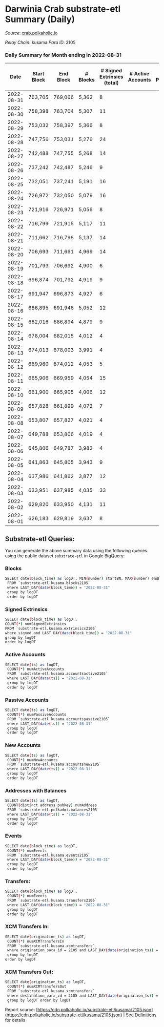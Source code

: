 # Darwinia Crab substrate-etl Summary (Daily)

_Source_: [crab.polkaholic.io](https://crab.polkaholic.io)

*Relay Chain*: kusama
*Para ID*: 2105



### Daily Summary for Month ending in 2022-08-31


| Date | Start Block | End Block | # Blocks | # Signed Extrinsics (total) | # Active Accounts | # Passive | # New | # Addresses with Balances | # Events | # Transfers | # XCM Transfers In | # XCM Transfers Out | Issues | 
| ---- | ----------- | --------- | -------- | --------------------------- | ----------------- | --------- | ----- | ------------------------- | -------- | ----------- | ------------------ | ------------------- | ------ |
| 2022-08-31 | 763,705 | 769,066 | 5,362 | 8 |  |  |  | 46 | 11,015 | 264 ($0.23) |   |   |  |
| 2022-08-30 | 758,398 | 763,704 | 5,307 | 11 |  |  |  |  | 11,047 | 391 ($0.38) | 1 ($0.50) | 1 ($0.09) |  |
| 2022-08-29 | 753,032 | 758,397 | 5,366 | 8 |  |  |  |  | 11,026 | 264 ($0.23) |   |   |  |
| 2022-08-28 | 747,756 | 753,031 | 5,276 | 24 |  |  |  |  | 11,233 | 580 ($4.45) |   | 7 ($4.01) |  |
| 2022-08-27 | 742,488 | 747,755 | 5,268 | 14 |  |  |  |  | 10,895 | 305 ($0.28) |   |   |  |
| 2022-08-26 | 737,242 | 742,487 | 5,246 | 9 |  |  |  | 44 | 10,859 | 325 ($0.33) | 2 ($0.10) | 1 ($0.09) |  |
| 2022-08-25 | 732,051 | 737,241 | 5,191 | 16 |  |  |  | 44 | 10,926 | 478 ($0.54) |   | 3 ($0.18) |  |
| 2022-08-24 | 726,972 | 732,050 | 5,079 | 16 |  |  |  | 44 | 10,682 | 459 ($0.31) |   | 2 ($0.04) |  |
| 2022-08-23 | 721,916 | 726,971 | 5,056 | 8 |  |  |  | 44 | 10,355 | 204 ($0.08) | 1 ($0.01) | 3  |  |
| 2022-08-22 | 716,799 | 721,915 | 5,117 | 11 |  |  |  | 44 | 10,667 | 389 ($0.40) | 1 ($0.01) | 2 ($0.10) |  |
| 2022-08-21 | 711,662 | 716,798 | 5,137 | 14 |  |  |  | 44 | 10,661 | 333 ($18.69) |   | 1 ($18.37) |  |
| 2022-08-20 | 706,693 | 711,661 | 4,969 | 14 |  |  |  | 43 | 10,338 | 348 ($26.72) |   | 1 ($26.43) |  |
| 2022-08-19 | 701,793 | 706,692 | 4,900 | 6 |  |  |  | 43 | 9,953 | 132 ($0.11) |   |   |  |
| 2022-08-18 | 696,874 | 701,792 | 4,919 | 9 |  |  |  | 43 | 10,010 | 128 ($0.08) | 1 ($0.01) | 1 ($0.00489) |  |
| 2022-08-17 | 691,947 | 696,873 | 4,927 | 6 |  |  |  | 43 | 10,004 | 122 ($0.02) |   | 2 ($0.01) |  |
| 2022-08-16 | 686,895 | 691,946 | 5,052 | 12 |  |  |  | 43 | 10,423 | 266 ($0.22) | 1 ($0.00997) | 2 ($0.02) |  |
| 2022-08-15 | 682,016 | 686,894 | 4,879 | 9 |  |  |  | 43 | 9,926 | 129 ($0.07) |   |   |  |
| 2022-08-14 | 678,004 | 682,015 | 4,012 | 4 |  |  |  | 43 | 8,038 |   |   |   |  |
| 2022-08-13 | 674,013 | 678,003 | 3,991 | 4 |  |  |  | 43 | 7,996 |   |   |   |  |
| 2022-08-12 | 669,960 | 674,012 | 4,053 | 5 |  |  |  | 43 | 8,193 | 61 ($0.03) | 1 ($0.02) | 1 ($0.02) |  |
| 2022-08-11 | 665,906 | 669,959 | 4,054 | 15 |  |  |  | 43 | 8,423 | 254 ($0.15) |   | 5 ($0.0082) |  |
| 2022-08-10 | 661,900 | 665,905 | 4,006 | 12 |  |  |  | 43 | 8,344 | 264 ($0.32) | 2 ($0.02) | 5 ($0.06) |  |
| 2022-08-09 | 657,828 | 661,899 | 4,072 | 7 |  |  |  | 40 | 8,300 | 127 ($0.03) |   | 3 ($0.03) |  |
| 2022-08-08 | 653,807 | 657,827 | 4,021 | 4 |  |  |  | 40 | 8,056 |   |   |   |  |
| 2022-08-07 | 649,788 | 653,806 | 4,019 | 4 |  |  |  | 40 | 8,053 |   |   |   |  |
| 2022-08-06 | 645,806 | 649,787 | 3,982 | 4 |  |  |  | 40 | 7,978 |   |   |   |  |
| 2022-08-05 | 641,863 | 645,805 | 3,943 | 9 |  |  |  | 40 | 8,007 | 80 ($5.06) |   | 1 ($4.97) |  |
| 2022-08-04 | 637,986 | 641,862 | 3,877 | 12 |  |  |  | 39 | 8,049 | 238 ($11.09) | 2 ($10.96) | 2 ($10.96) |  |
| 2022-08-03 | 633,951 | 637,985 | 4,035 | 33 |  |  |  | 38 | 8,738 | 537 ($0.93) |   |   |  |
| 2022-08-02 | 629,820 | 633,950 | 4,131 | 11 |  |  |  | 38 | 8,575 | 265 ($0.25) |   |   |  |
| 2022-08-01 | 626,183 | 629,819 | 3,637 | 8 |  |  |  | 38 | 7,567 | 264 ($0.23) |   |   |  |

## Substrate-etl Queries:
You can generate the above summary data using the following queries using the public dataset `substrate-etl` in Google BigQuery:

### Blocks
```bash
SELECT date(block_time) as logDT, MIN(number) startBN, MAX(number) endBN, COUNT(*) numBlocks 
 FROM `substrate-etl.kusama.blocks2105`  
 where LAST_DAY(date(block_time)) = "2022-08-31" 
 group by logDT 
 order by logDT
```

### Signed Extrinsics
```bash
SELECT date(block_time) as logDT, 
COUNT(*) numSignedExtrinsics 
FROM `substrate-etl.kusama.extrinsics2105`  
where signed and LAST_DAY(date(block_time)) = "2022-08-31" 
group by logDT 
order by logDT
```

### Active Accounts
```bash
SELECT date(ts) as logDT, 
 COUNT(*) numActiveAccounts 
 FROM `substrate-etl.kusama.accountsactive2105` 
 where LAST_DAY(date(ts)) = "2022-08-31" 
 group by logDT 
 order by logDT
```

### Passive Accounts
```bash
SELECT date(ts) as logDT, 
 COUNT(*) numPassiveAccounts 
 FROM `substrate-etl.kusama.accountspassive2105` 
 where LAST_DAY(date(ts)) = "2022-08-31" 
 group by logDT 
 order by logDT
```

### New Accounts
```bash
SELECT date(ts) as logDT, 
 COUNT(*) numNewAccounts 
 FROM `substrate-etl.kusama.accountsnew2105` 
 where LAST_DAY(date(ts)) = "2022-08-31" 
 group by logDT
 order by logDT
```

### Addresses with Balances
```bash
SELECT date(ts) as logDT,
 COUNT(distinct address_pubkey) numAddress 
 FROM `substrate-etl.polkadot.balances2105` 
 where LAST_DAY(date(ts)) = "2022-08-31" 
 group by logDT 
 order by logDT
```

### Events
```bash
SELECT date(block_time) as logDT, 
 COUNT(*) numEvents 
 FROM `substrate-etl.kusama.events2105` 
 where LAST_DAY(date(block_time)) = "2022-08-31" 
 group by logDT 
 order by logDT
```

### Transfers:
```bash
SELECT date(block_time) as logDT, 
 COUNT(*) numEvents 
 FROM `substrate-etl.kusama.transfers2105` 
 where LAST_DAY(date(block_time)) = "2022-08-31" 
 group by logDT 
 order by logDT
```

### XCM Transfers In:
```bash
SELECT date(origination_ts) as logDT, 
 COUNT(*) numXCMTransfersIn 
 FROM `substrate-etl.kusama.xcmtransfers` 
 where origination_para_id = 2105 and LAST_DAY(date(origination_ts)) = "2022-08-31" 
 group by logDT 
order by logDT
```

### XCM Transfers Out:
```bash
SELECT date(origination_ts) as logDT, 
 COUNT(*) numXCMTransfersOut 
 FROM `substrate-etl.kusama.xcmtransfers` 
 where destination_para_id = 2105 and LAST_DAY(date(origination_ts)) = "2022-08-31" 
 group by logDT order by logDT
```


Report source: [https://cdn.polkaholic.io/substrate-etl/kusama/2105.json](https://cdn.polkaholic.io/substrate-etl/kusama/2105.json) | See [Definitions](/DEFINITIONS.md) for details
